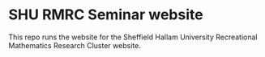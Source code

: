 # SHU RMRC Seminar website
This repo runs the website for the Sheffield Hallam University Recreational
Mathematics Research Cluster website.
